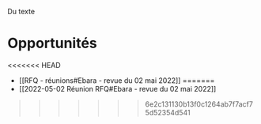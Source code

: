 Du texte

# Opportunités
<<<<<<< HEAD
- [[RFQ - réunions#Ebara - revue du 02 mai 2022]]
=======
- [[2022-05-02 Réunion RFQ#Ebara - revue du 02 mai 2022]]
>>>>>>> 6e2c131130b13f0c1264ab7f7acf75d52354d541
